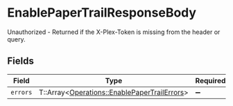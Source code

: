 # EnablePaperTrailResponseBody

Unauthorized - Returned if the X-Plex-Token is missing from the header or query.


## Fields

| Field                                                                                             | Type                                                                                              | Required                                                                                          | Description                                                                                       |
| ------------------------------------------------------------------------------------------------- | ------------------------------------------------------------------------------------------------- | ------------------------------------------------------------------------------------------------- | ------------------------------------------------------------------------------------------------- |
| `errors`                                                                                          | T::Array<[Operations::EnablePaperTrailErrors](../../models/operations/enablepapertrailerrors.md)> | :heavy_minus_sign:                                                                                | N/A                                                                                               |